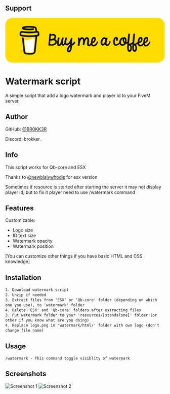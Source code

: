 <!--- ![Banner](https://forum.cfx.re/uploads/default/original/4X/d/b/0/db0d57f180c86f95a1a7144507bb68f1d1afd3da.jpeg) --->

## Support

[![buymeacoffee](https://github.com/BR0KK3R/BR0KK3R/blob/main/bmcbrand/Buttons%20&%20Icons/yellow-button.png?raw=true)](https://buymeacoffee.com/brokker)

# Watermark script

A simple script that add a logo watermark and player id to your FiveM server.
## Author

GitHub: [@BR0KK3R](https://github.com/BR0KK3R)

Discord: brokker_

## Info

This script works for Qb-core and ESX

Thanks to [@newbialywhodis](https://github.com/newbialywhodis) for esx version

Sometimes if resource is started after starting the server it may not display player id, but to fix it player need to use /watermark command
## Features

Customizable:
   - Logo size
   - ID text size
   - Watermark opacity
   - Watermark position
    
[You can customize other things if you have basic HTML and CSS knowledge]


## Installation

    1. Download watermark script
    2. Unzip if needed
    3. Extract files from 'ESX' or 'Qb-core' folder (depending on which one you use), to 'watermark' folder
    4. Delete 'ESX' and 'Qb-core' folders after extracting files
    3. Put watermark folder to your 'resources/[standalone]' folder (or other if you know what are you doing)
    4. Replace logo.png in 'watermark/html/' folder with own logo (don't change file name)

## Usage

```
/watermark - This command toggle visiblity of watermark
```

## Screenshots

![Screenshot 1](https://i.ibb.co/H2CpgdN/Showcase-1.jpg)
![Screenshot 2](https://i.ibb.co/1rhF9Kb/Showcase-2.jpg)
